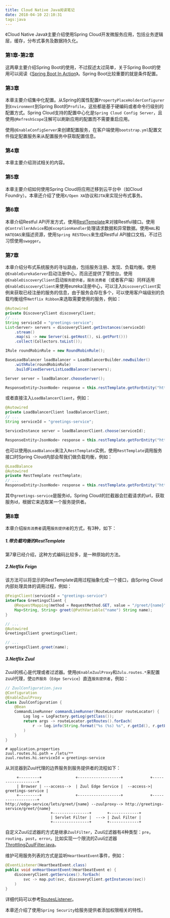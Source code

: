 ```yaml
---
title: Cloud Native Java阅读笔记
date: 2018-04-10 22:10:31
tags:java
---
```


《Cloud Native Java》主要介绍使用Spring Cloud开发微服务应用，包括业务逻辑层，缓存，分布式事务及数据持久化。

### 第1章-第2章

这两章主要介绍Spring Boot的使用，不过叙述太过简单，关于Spring Boot的使用可以阅读《[Spring Boot In Action](https://www.manning.com/books/spring-boot-in-action?)》。Spring Boot比较重要的就是条件配置。

### 第3章

本章主要介绍集中化配置。从Spring的属性配置`PropertyPlaceHolderConfigurer`到`Environment`到Spring Boot的`Profile`，这些都是基于硬编码或者命令行级别的配置方式。Spring Cloud支持的配置中心化是`Spring Cloud Config Server`，且使用`@RefreshScope`注解可以刷新应用的配置而不需要重启应用。



使用`@EnableConfigServer`来创建配置服务，在客户端使用`bootstrap.yml`配置文件指定配置服务来从配置服务中获取配置信息。

### 第4章

本章主要介绍测试相关的内容。

### 第5章

本章主要介绍如何使用Spring Cloud将应用迁移到云平台中（如Cloud Foundry）。本章还介绍了使用`X/Open XA`协议和`JTA`来实现分布式事务。

### 第6章

本章介绍Restful API开发方式，使用[RestTemplate](https://docs.spring.io/spring-framework/docs/current/javadoc-api/org/springframework/web/client/RestTemplate.html)来对接Restful接口。使用`@ControllerAdvice`和`@ExceptionHandler`处理请求数据和异常数据。使用`HAL`和`HATEOAS`来描述资源，使用`Spring RESTDocs`来生成Restful API接口文档，不过已习惯使用`swagger`。

### 第7章

本章介绍分布式系统服务的寻址路由，包括服务注册、发现、负载均衡。使用`@EnableEurekaServer`启动注册中心，而且还提供了管控台。使用`@EnableDiscoveryClient`启动`服务提供者`，`服务消费者`（或者客户端）同样适用`@EnableDiscoveryClient`来使用eureka注册中心，可以注入`DiscoveryClient`实例来获取已经注册的服务的信息，由于服务会存在多个，可以使用客户端级别的负载均衡组件`Netflix Ribbon`来选取需要使用的服务，例如：

```java
@Autowired
private DiscoveryClient discoveryClient;
// ...
String serviceId = "greetings-service";
List<Server> servers = discoveryClient.getInstances(serviceId)
    .stream()
    .map(si -> new Server(si.getHost(), si.getPort()))
    .collect(Collectors.toList());

IRule roundRobinRule = new RoundRobinRule();

BaseLoadBalancer loadBalancer = LoadBalancerBuilder.newBuilder()
    .withRule(roundRobinRule)
    .buildFixedServerListLoadBalancer(servers);

Server server = loadBalancer.chooseServer();

ResponseEntity<JsonNode> response = this.restTemplate.getForEntity("http://" + server.getHost() + ":" + server.getPort() + "/hi/{name}", JsonNode.class, variables);
```

或者直接注入`LoadBalancerClient`，例如：

```java
@Autowired
private LoadBalancerClient loadBalancerClient;
// ...
String serviceId = "greetings-service";

ServiceInstance server = loadBalancerClient.choose(serviceId);

ResponseEntity<JsonNode> response = this.restTemplate.getForEntity("http://" + server.getHost() + ":" + server.getPort() + "/hi/{name}", JsonNode.class, variables);
```

也可以使用`@LoadBalance`来注入`RestTemplate`实例，使用`RestTemplate`调用服务接口时Spring Cloud内部会帮我们做负载均衡，例如：

```java
@LoadBalance
@Autowired
private RestTemplate restTemplate;
// ...
ResponseEntity<JsonNode> response = this.restTemplate.getForEntity("http://greetings-service/hi/{name}", JsonNode.class, variables);
```

其中`greetings-service`是服务id，Spring Cloud的拦截器会拦截请求的url，获取服务id，根据它来选取某一个服务提供者。

### 第8章

本章介绍`服务消费者`调用`服务提供者`的方式，有3种，如下：

##### 1.带负载均衡的RestTemplate

第7章已经介绍，这种方式编码比较多，是一种原始的方法。

##### 2.Netflix Feign

该方法可以将显示的RestTemplate调用过程抽象化成一个接口，由Spring Cloud内部处理具体的调用过程，例如：

```java
@FeignClient(serviceId = "greetings-service")
interface GreetingsClient {
    @RequestMapping(method = RequestMethod.GET, value = "/greet/{name}")
    Map<String, String> greet(@PathVariable("name") String name);
}

// ...
@Autowired
GreetingsClient greetingsClient;

// ...
greetingsClient.greet(name);
```

##### 3.Netflix Zuul

Zuul的核心是代理或者过滤器。使用`@EnableZuulProxy`和`Zulu.routes.*`来配置zuul代理，使`边界服务`（`Edge Service`）直连`服务提供者`，例如：

```java
// ZuulConfiguration.java
@Configuration
@EnableZuulProxy
class ZuulConfiguration {
    @Bean
    CommandLineRunner commandLineRunner(RouteLocator routeLocator) {
        Log log = LogFactory.getLog(getClass());
        return args -> routeLocator.getRoutes().forEach(
        	r -> log.info(String.format("%s (%s) %s", r.getId(), r.getLocation(), r.getFullPath()));
        )
    }
}
```

```properties
# application.properties
zuul.routes.hi.path = /lets/**
zuul.routes.hi.serviceId = greetings-service
```

从浏览器到Zuul代理的边界服务到服务提供者的流程如下：

```text
     +---------+               +-------------------+            +-------------------+
     | Browser | ---access-->  | Zuul Edge Service |  --access->| greetings-service |
     +---------+               +-------------------+            +-------------------+
http://edge-service/lets/greet/{name} --zuulproxy--> http://greetings-service/greet/{name}
                    +----------------+       +-------------+
                    | Servlet Filter |  ---> | Zuul Filter |
                    +----------------+       +-------------+
```

自定义Zuul过滤器的方式是继承`ZuulFilter`，Zuul过滤器有4种类型：`pre`，`routing`，`post`，`error`。比如实现一个限流的Zuul过滤器[ThrottlingZuulFilter.java](https://github.com/cloud-native-java/edge/blob/master/edge-service/src/main/java/greetings/ThrottlingZuulFilter.java)。



维护可用服务列表的方式是监听`HeartbeatEvent`事件，例如：

```java
@EventListener(HeartbeatEvent.class)
public void onHeartbeantEvent(HeartbeatEvent e) {
    discoveryClient.getServices().forEach(
    	svc -> map.put(svc, discoveryClient.getInstances(svc))
    )
}
```

详细代码可以参考[RoutesListener](https://github.com/cloud-native-java/edge/blob/master/edge-service/src/main/java/greetings/RoutesListener.java)。

本章还介绍了使用`Spring Security`给服务提供者添加权限相关的特性。